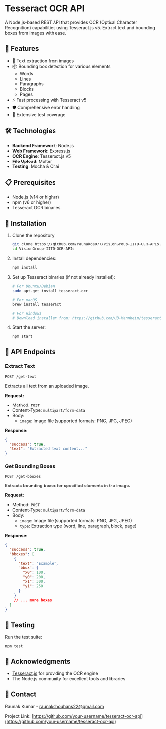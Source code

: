 # Tesseract OCR API

A Node.js-based REST API that provides OCR (Optical Character Recognition) capabilities using Tesseract.js v5. Extract text and bounding boxes from images with ease.

## 🚀 Features

- 📝 Text extraction from images
- 📦 Bounding box detection for various elements:
  - Words
  - Lines
  - Paragraphs
  - Blocks
  - Pages
- ⚡ Fast processing with Tesseract v5
- 🛡️ Comprehensive error handling
- 🧪 Extensive test coverage

## 🛠️ Technologies

- **Backend Framework**: Node.js
- **Web Framework**: Express.js
- **OCR Engine**: Tesseract.js v5
- **File Upload**: Multer
- **Testing**: Mocha & Chai

## 📋 Prerequisites

- Node.js (v14 or higher)
- npm (v6 or higher)
- Tesseract OCR binaries

## 🔧 Installation

1. Clone the repository:
   ```bash
   git clone https://github.com/raunakca077/VisionGroup-IITD-OCR-APIs.git
   cd VisionGroup-IITD-OCR-APIs
   ```

2. Install dependencies:
   ```bash
   npm install
   ```

3. Set up Tesseract binaries (if not already installed):
   ```bash
   # For Ubuntu/Debian
   sudo apt-get install tesseract-ocr
   
   # For macOS
   brew install tesseract
   
   # For Windows
   # Download installer from: https://github.com/UB-Mannheim/tesseract/wiki
   ```

4. Start the server:
   ```bash
   npm start
   ```

## 🔌 API Endpoints

### Extract Text
```http
POST /get-text
```
Extracts all text from an uploaded image.

**Request:**
- Method: `POST`
- Content-Type: `multipart/form-data`
- Body: 
  - `image`: Image file (supported formats: PNG, JPG, JPEG)

**Response:**
```json
{
  "success": true,
  "text": "Extracted text content..."
}
```

### Get Bounding Boxes
```http
POST /get-bboxes
```
Extracts bounding boxes for specified elements in the image.

**Request:**
- Method: `POST`
- Content-Type: `multipart/form-data`
- Body:
  - `image`: Image file (supported formats: PNG, JPG, JPEG)
  - `type`: Extraction type (word, line, paragraph, block, page)

**Response:**
```json
{
  "success": true,
  "bboxes": [
    {
      "text": "Example",
      "bbox": {
        "x0": 100,
        "y0": 200,
        "x1": 300,
        "y1": 250
      }
    }
    // ... more boxes
  ]
}
```

## 🧪 Testing

Run the test suite:
```bash
npm test
```

## 🙏 Acknowledgments

- [Tesseract.js](https://github.com/naptha/tesseract.js) for providing the OCR engine
- The Node.js community for excellent tools and libraries

## 📮 Contact

Raunak Kumar - raunakchouhans22@gmail.com

Project Link: [https://github.com/your-username/tesseract-ocr-api](https://github.com/your-username/tesseract-ocr-api)
